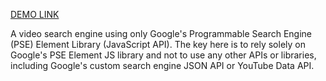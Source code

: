 [DEMO LINK](https://github.com/oksana-kyryienko/test_task_pawxy/)

A video search engine using only Google's Programmable Search Engine (PSE) Element Library
(JavaScript API). The key here is to rely solely on Google's PSE Element JS library and not to use
any other APIs or libraries, including Google's custom search engine JSON API or YouTube Data
API.